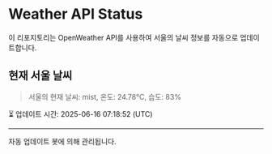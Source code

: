 
# Weather API Status

이 리포지토리는 OpenWeather API를 사용하여 서울의 날씨 정보를 자동으로 업데이트합니다.

## 현재 서울 날씨
> 서울의 현재 날씨: mist, 온도: 24.78°C, 습도: 83%

⏳ 업데이트 시간: 2025-06-16 07:18:52 (UTC)

---
자동 업데이트 봇에 의해 관리됩니다.
